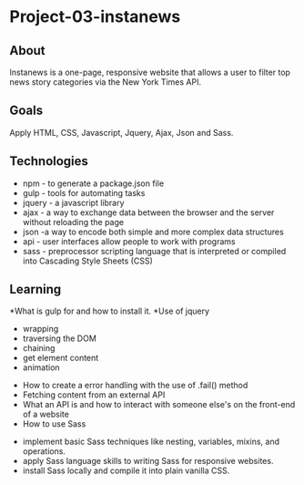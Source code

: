 # Project-03-instanews

## About
Instanews is a one-page, responsive website that allows a user to filter top news story categories via the New York Times API.

## Goals
Apply HTML, CSS, Javascript, Jquery, Ajax, Json and Sass.

## Technologies
* npm - to generate a package.json file
* gulp - tools for automating tasks
* jquery -  a javascript library
* ajax - a way to exchange data between the browser and the server without reloading the page
* json -a way to encode both simple and more complex data structures
* api - user interfaces allow people to work with programs
* sass - preprocessor scripting language that is interpreted or compiled into Cascading Style Sheets (CSS)

## Learning
*What is gulp for and how to install it.
*Use of jquery 
- wrapping
- traversing the DOM
- chaining
- get element content
- animation
* How to create a error handling with the use of .fail() method
* Fetching content from an external API
* What an API is and how to interact with someone else's on the front-end of a website
* How to use Sass 
- implement basic Sass techniques like nesting, variables, mixins, and operations.
- apply Sass language skills to writing Sass for responsive websites.
- install Sass locally and compile it into plain vanilla CSS.
